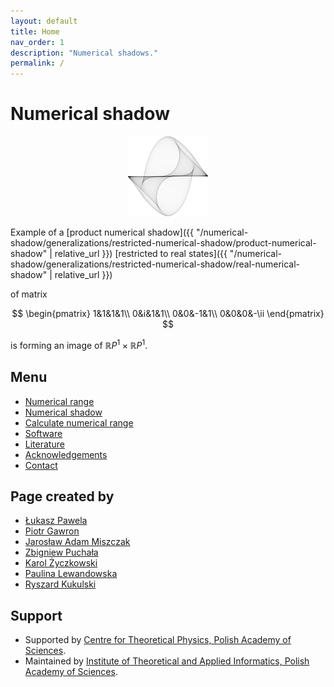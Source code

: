 ```yaml
---
layout: default
title: Home
nav_order: 1
description: "Numerical shadows."
permalink: /
---
```

# Numerical shadow

<p align="center">
<img src="assets/logo.png" />
</p>

Example of a [product numerical shadow]({{ "/numerical-shadow/generalizations/restricted-numerical-shadow/product-numerical-shadow" | relative_url }})
[restricted to real states]({{ "/numerical-shadow/generalizations/restricted-numerical-shadow/real-numerical-shadow" | relative_url }})

of matrix

$$
\begin{pmatrix}
1&1&1&1\\
0&i&1&1\\
0&0&-1&1\\
0&0&0&-\ii
\end{pmatrix}
$$

is forming an image of $\mathbb{R}P^1 \times \mathbb{R}P^1$.

## Menu

- [Numerical range](numerical-range/)
- [Numerical shadow](numerical-shadow/)
- [Calculate numerical range](numerical-range/calculate/)
- [Software](software/)
- [Literature](literature/)
- [Acknowledgements](acknowledgements/)
- [Contact](contact/)

## Page created by
* [Łukasz Pawela](https://www.iitis.pl/en/person/lpawela)
* [Piotr Gawron](https://piotrgawron.eu/)
* [Jarosław Adam Miszczak](https://www.iitis.pl/en/person/jmiszczak)
* [Zbigniew Puchała](https://www.iitis.pl/en/person/zpuchala)
* [Karol Życzkowski](http://chaos.if.uj.edu.pl/~karol/)
* [Paulina Lewandowska](https://www.iitis.pl/en/node/2654)
* [Ryszard Kukulski](https://scholar.google.pl/citations?user=Lict0ugAAAAJ&hl=en)


## Support
* Supported by [Centre for Theoretical Physics, Polish Academy of Sciences](http://www.cft.edu.pl).
* Maintained by [Institute of Theoretical and Applied Informatics, Polish Academy of Sciences](http://www.iitis.pl/en/).
